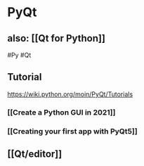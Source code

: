 # PyQt
## also: [[Qt for Python]]
#Py #Qt

## Tutorial

https://wiki.python.org/moin/PyQt/Tutorials

### [[Create a Python GUI in 2021]]
### [[Creating your first app with PyQt5]]

## [[Qt/editor]]
